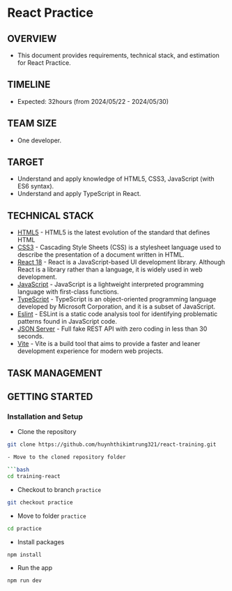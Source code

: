 # React Practice

## OVERVIEW

- This document provides requirements, technical stack, and estimation for React Practice.

## TIMELINE

- Expected: 32hours  (from 2024/05/22 - 2024/05/30)

## TEAM SIZE

- One developer.

## TARGET

- Understand and apply knowledge of HTML5, CSS3, JavaScript (with ES6 syntax).
- Understand and apply TypeScript in React.

## TECHNICAL STACK

- [HTML5](https://developer.mozilla.org/en-US/docs/Web/Guide/HTML/HTML5) - HTML5 is the latest evolution of the standard that defines HTML
- [CSS3](https://developer.mozilla.org/en-US/docs/Web/CSS) - Cascading Style Sheets (CSS) is a stylesheet language used to describe the presentation of a document written in HTML.
- [React 18](https://react.dev) - React is a JavaScript-based UI development library. Although React is a library rather than a language, it is widely used in web development.
- [JavaScript](https://developer.mozilla.org/en-US/docs/Web/JavaScript) - JavaScript is a lightweight interpreted programming language with first-class functions.
- [TypeScript](https://www.typescriptlang.org) - TypeScript is an object-oriented programming language developed by Microsoft Corporation, and it is a subset of JavaScript.
- [Eslint](https://eslint.org) - ESLint is a static code analysis tool for identifying problematic patterns found in JavaScript code.
- [JSON Server](https://github.com/typicode/json-server) - Full fake REST API with zero coding in less than 30 seconds.
- [Vite](https://vitejs.dev) - Vite is a build tool that aims to provide a faster and leaner development experience for modern web projects.

## TASK MANAGEMENT


## GETTING STARTED


### Installation and Setup

- Clone the repository

```bash
git clone https://github.com/huynhthikimtrung321/react-training.git

- Move to the cloned repository folder

```bash
cd training-react
```

- Checkout to branch `practice`

```bash
git checkout practice
```

- Move to folder `practice`

```bash
cd practice
```

- Install packages

```bash
npm install
```

- Run the app

```bash
npm run dev
```
